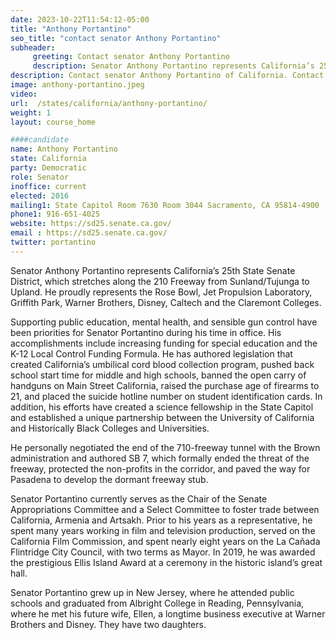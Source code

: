 ```yaml
---
date: 2023-10-22T11:54:12-05:00
title: "Anthony Portantino"
seo_title: "contact senator Anthony Portantino"
subheader:
     greeting: Contact senator Anthony Portantino
     description: Senator Anthony Portantino represents California’s 25th State Senate District, which stretches along the 210 Freeway from Sunland/Tujunga to Upland.  He proudly represents the Rose Bowl, Jet Propulsion Laboratory, Griffith Park, Warner Brothers, Disney, Caltech and the Claremont Colleges.
description: Contact senator Anthony Portantino of California. Contact information for Anthony Portantino includes email address, phone number, and mailing address.
image: anthony-portantino.jpeg
video:
url:  /states/california/anthony-portantino/
weight: 1
layout: course_home

####candidate
name: Anthony Portantino
state: California
party: Democratic
role: Senator
inoffice: current
elected: 2016
mailing1: State Capitol Room 7630 Room 3044 Sacramento, CA 95814-4900
phone1: 916-651-4025
website: https://sd25.senate.ca.gov/
email : https://sd25.senate.ca.gov/
twitter: portantino
---
```


Senator Anthony Portantino represents California’s 25th State Senate District, which stretches along the 210 Freeway from Sunland/Tujunga to Upland.  He proudly represents the Rose Bowl, Jet Propulsion Laboratory, Griffith Park, Warner Brothers, Disney, Caltech and the Claremont Colleges.

Supporting public education, mental health, and sensible gun control have been priorities for Senator Portantino during his time in office. His accomplishments include increasing funding for special education and the K-12 Local Control Funding Formula. He has authored legislation that created California’s umbilical cord blood collection program, pushed back school start time for middle and high schools, banned the open carry of handguns on Main Street California, raised the purchase age of firearms to 21, and placed the suicide hotline number on student identification cards.  In addition, his efforts have created a science fellowship in the State Capitol and established a unique partnership between the University of California and Historically Black Colleges and Universities.

He personally negotiated the end of the 710-freeway tunnel with the Brown administration and authored SB 7, which formally ended the threat of the freeway, protected the non-profits in the corridor, and paved the way for Pasadena to develop the dormant freeway stub.

Senator Portantino currently serves as the Chair of the Senate Appropriations Committee and a Select Committee to foster trade between California, Armenia and Artsakh.
Prior to his years as a representative, he spent many years working in film and television production, served on the California Film Commission, and spent nearly eight years on the La Cañada Flintridge City Council, with two terms as Mayor.  In 2019, he was awarded the prestigious Ellis Island Award at a ceremony in the historic island’s great hall.

Senator Portantino grew up in New Jersey, where he attended public schools and graduated from Albright College in Reading, Pennsylvania, where he met his future wife, Ellen, a longtime business executive at Warner Brothers and Disney.  They have two daughters.
